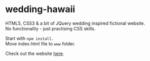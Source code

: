 # wedding-hawaii

HTML5, CSS3 & a bit of JQuery wedding inspired fictional website. <br>
No functionality - just practising CSS skills.

Start with <code>npm install</code>.<br>
Move index.html file to <code>www</code> folder.

Check out the website <a href="https://blackbird-89.github.io/wedding-hawaii/">here</a>.
